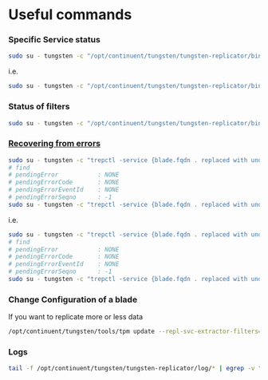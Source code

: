 # Useful commands

### Specific Service status

```bash
sudo su - tungsten -c "/opt/continuent/tungsten/tungsten-replicator/bin/trepctl -service {blade.fqdn . and - replaced with underscore} status"
```

i.e.

```bash
sudo su - tungsten -c "/opt/continuent/tungsten/tungsten-replicator/bin/trepctl -service amun_ccr_xdmod_org status"
```

### Status of filters

```bash
sudo su - tungsten -c "/opt/continuent/tungsten/tungsten-replicator/bin/trepctl status -name stages"
```

### [Recovering from errors][trterrors]

```bash
sudo su - tungsten -c "trepctl -service {blade.fqdn . replaced with underscore} status"
# find
# pendingError           : NONE
# pendingErrorCode       : NONE
# pendingErrorEventId    : NONE
# pendingErrorSeqno      : -1
sudo su - tungsten -c "trepctl -service {blade.fqdn . replaced with underscore} online -skip-seqno <NUM>"
```

i.e.

```bash
sudo su - tungsten -c "trepctl -service {blade.fqdn . replaced with underscore} status"
# find
# pendingError           : NONE
# pendingErrorCode       : NONE
# pendingErrorEventId    : NONE
# pendingErrorSeqno      : -1
sudo su - tungsten -c "trepctl -service {blade.fqdn . replaced with underscore} online -skip-seqno <NUM>"
```

### Change Configuration of a blade

If you want to replicate more or less data

```bash
/opt/continuent/tungsten/tools/tpm update --repl-svc-extractor-filters=replicate --property=replicator.filter.replicate.ignore='mod_logger,mod_hpcdb,modw_aggregates,modw_filters,modw.jobfactstatus'
```

### Logs

```bash
tail -f /opt/continuent/tungsten/tungsten-replicator/log/* | egrep -v "BufferedFileDataInput| Protocol Received protocol heartbeat|DEBUG LogConnection|DEBUG LogFile Reading log file position"
```

[trterrors]: http://docs.continuent.com/tungsten-replicator-5.0/operations-transactions-ident.html
